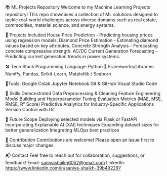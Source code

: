 📚 ML Projects Repository
Welcome to my Machine Learning Projects repository!
This repo showcases a collection of ML solutions designed to tackle real-world challenges across diverse domains such as real estate, commodities, material science, and energy systems.

🚀 Projects Included
House Price Prediction - Predicting housing prices using regression models.
Diamond Price Estimation - Estimating diamond values based on key attributes.
Concrete Strength Analysis - Forecasting concrete compressive strength.
AC/DC Current Generation Forecasting - Predicting current generation trends in power systems.

🛠️ Tech Stack
Programming Language: Python 🐍
Frameworks/Libraries: NumPy, Pandas, Scikit-Learn, Matplotlib / Seaborn

🔨Tools:
Google Colab
Jupyter Notebook
Git & GitHub
Visual Studio Code

🧠 Skills Demonstrated
Data Preprocessing & Cleaning
Feature Engineering
Model Building and Hyperparameter Tuning
Evaluation Metrics (MAE, MSE, RMSE, R² Score)
Predictive Analytics for Industry-Specific Applications
Version Control with Git

🌟 Future Scope
Deploying selected models via Flask or FastAPI
Incorporating Explainable AI (XAI) techniques
Expanding dataset sizes for better generalization
Integrating MLOps best practices

🤝 Contribution
Contributions are welcome!
Please open an issue first to discuss major changes.

📬 Contact
Feel free to reach out for collaboration, suggestions, or feedback!
Email: saniyashaikh6052@gmail.com
LinkedIn: https://www.linkedin.com/in/saniya-shaikh-39b492297
